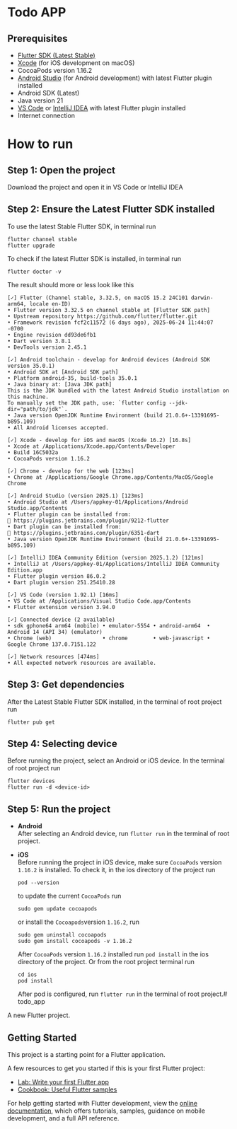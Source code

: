 # Todo APP

## Prerequisites
- [Flutter SDK (Latest Stable)](https://docs.flutter.dev/get-started/install)
- [Xcode](https://developer.apple.com/xcode/) (for iOS development on macOS)
- CocoaPods version 1.16.2
- [Android Studio](https://developer.android.com/studio) (for Android development) with latest Flutter plugin installed
- Android SDK (Latest)
- Java version 21
- [VS Code](https://code.visualstudio.com/) or [IntelliJ IDEA](https://www.jetbrains.com/idea/#) with latest Flutter plugin installed
- Internet connection

# How to run
## Step 1: Open the project
Download the project and open it in VS Code or IntelliJ IDEA
## Step 2: Ensure the Latest Flutter SDK installed
To use the latest Stable Flutter SDK, in terminal run
```
flutter channel stable
flutter upgrade
```
To check if the latest Flutter SDK is installed, in terminal run
```
flutter doctor -v
```
The result should more or less look like this
```
[✓] Flutter (Channel stable, 3.32.5, on macOS 15.2 24C101 darwin-arm64, locale en-ID)  
• Flutter version 3.32.5 on channel stable at [Flutter SDK path]  
• Upstream repository https://github.com/flutter/flutter.git  
• Framework revision fcf2c11572 (6 days ago), 2025-06-24 11:44:07 -0700  
• Engine revision dd93de6fb1  
• Dart version 3.8.1  
• DevTools version 2.45.1

[✓] Android toolchain - develop for Android devices (Android SDK version 35.0.1)  
• Android SDK at [Android SDK path]  
• Platform android-35, build-tools 35.0.1  
• Java binary at: [Java JDK path]  
This is the JDK bundled with the latest Android Studio installation on this machine.  
To manually set the JDK path, use: `flutter config --jdk-dir="path/to/jdk"`.
• Java version OpenJDK Runtime Environment (build 21.0.6+-13391695-b895.109)  
• All Android licenses accepted.

[✓] Xcode - develop for iOS and macOS (Xcode 16.2) [16.8s]
• Xcode at /Applications/Xcode.app/Contents/Developer
• Build 16C5032a
• CocoaPods version 1.16.2

[✓] Chrome - develop for the web [123ms]
• Chrome at /Applications/Google Chrome.app/Contents/MacOS/Google Chrome

[✓] Android Studio (version 2025.1) [123ms]
• Android Studio at /Users/appkey-01/Applications/Android Studio.app/Contents
• Flutter plugin can be installed from:
🔨 https://plugins.jetbrains.com/plugin/9212-flutter
• Dart plugin can be installed from:
🔨 https://plugins.jetbrains.com/plugin/6351-dart
• Java version OpenJDK Runtime Environment (build 21.0.6+-13391695-b895.109)

[✓] IntelliJ IDEA Community Edition (version 2025.1.2) [121ms]
• IntelliJ at /Users/appkey-01/Applications/IntelliJ IDEA Community Edition.app
• Flutter plugin version 86.0.2
• Dart plugin version 251.25410.28

[✓] VS Code (version 1.92.1) [16ms]
• VS Code at /Applications/Visual Studio Code.app/Contents
• Flutter extension version 3.94.0

[✓] Connected device (2 available)
• sdk gphone64 arm64 (mobile) • emulator-5554 • android-arm64  • Android 14 (API 34) (emulator)
• Chrome (web)                • chrome        • web-javascript • Google Chrome 137.0.7151.122

[✓] Network resources [474ms]
• All expected network resources are available.
```
## Step 3: Get dependencies
After the Latest Stable Flutter SDK installed, in the terminal of root project run
```
flutter pub get
```
## Step 4: Selecting device
Before running the project, select an Android or iOS device. In the terminal of root project run
```
flutter devices
flutter run -d <device-id>
```
## Step 5: Run the project

- **Android**  
  After selecting an Android device, run ```flutter run``` in the terminal of root project.

- **iOS**  
  Before running the project in iOS device, make sure `CocoaPods` version `1.16.2` is installed. To check it, in the ios directory of the project run
  ```
  pod --version
  ```
  to update the current `CocoaPods` run
  ```
  sudo gem update cocoapods
  ```
  or install the `Cocoapods`version `1.16.2`, run
  ```
  sudo gem uninstall cocoapods
  sudo gem install cocoapods -v 1.16.2
  ```
  After `CocoaPods` version `1.16.2` installed run `pod install` in the ios directory of the project.
  Or from the root project terminal run
  ```
  cd ios 
  pod install
  ```
  After pod is configured, run ```flutter run``` in the terminal of root project.# todo_app

A new Flutter project.

## Getting Started

This project is a starting point for a Flutter application.

A few resources to get you started if this is your first Flutter project:

- [Lab: Write your first Flutter app](https://docs.flutter.dev/get-started/codelab)
- [Cookbook: Useful Flutter samples](https://docs.flutter.dev/cookbook)

For help getting started with Flutter development, view the
[online documentation](https://docs.flutter.dev/), which offers tutorials,
samples, guidance on mobile development, and a full API reference.

